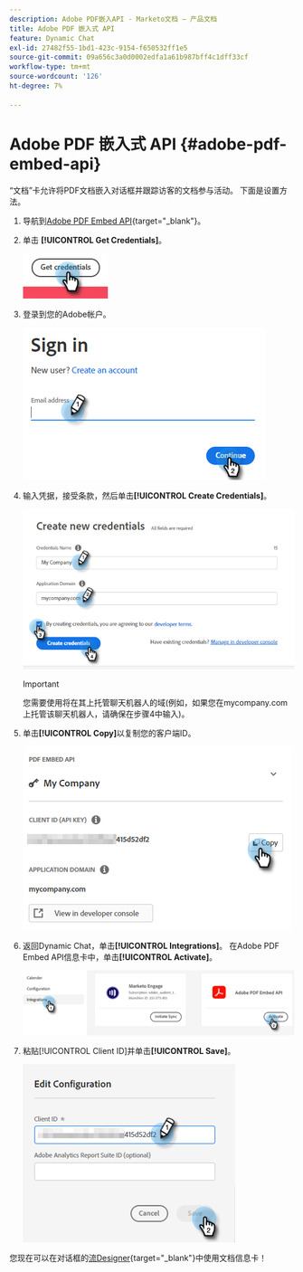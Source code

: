 ```yaml
---
description: Adobe PDF嵌入API - Marketo文档 — 产品文档
title: Adobe PDF 嵌入式 API
feature: Dynamic Chat
exl-id: 27482f55-1bd1-423c-9154-f650532ff1e5
source-git-commit: 09a656c3a0d0002edfa1a61b987bff4c1dff33cf
workflow-type: tm+mt
source-wordcount: '126'
ht-degree: 7%

---
```


# Adobe PDF 嵌入式 API {#adobe-pdf-embed-api}

“文档”卡允许将PDF文档嵌入对话框并跟踪访客的文档参与活动。 下面是设置方法。

1. 导航到[Adobe PDF Embed API](https://udp.adobe.io/document-services/apis/pdf-embed/){target="_blank"}。

1. 单击 **[!UICONTROL Get Credentials]**。

   ![](assets/adobe-pdf-embed-api-1.png)

1. 登录到您的Adobe帐户。

   ![](assets/adobe-pdf-embed-api-2.png)

1. 输入凭据，接受条款，然后单击&#x200B;**[!UICONTROL Create Credentials]**。

   ![](assets/adobe-pdf-embed-api-3.png)

   >[!IMPORTANT]
   >
   >您需要使用将在其上托管聊天机器人的域(例如，如果您在mycompany.com上托管该聊天机器人，请确保在步骤4中输入)。

1. 单击&#x200B;**[!UICONTROL Copy]**&#x200B;以复制您的客户端ID。

   ![](assets/adobe-pdf-embed-api-4.png)

1. 返回Dynamic Chat，单击&#x200B;**[!UICONTROL Integrations]**。 在Adobe PDF Embed API信息卡中，单击&#x200B;**[!UICONTROL Activate]**。

   ![](assets/adobe-pdf-embed-api-5.png)

1. 粘贴[!UICONTROL Client ID]并单击&#x200B;**[!UICONTROL Save]**。

   ![](assets/adobe-pdf-embed-api-6.png)

您现在可以在对话框的[流Designer](/help/marketo/product-docs/demand-generation/dynamic-chat/automated-chat/stream-designer.md){target="_blank"}中使用文档信息卡！
